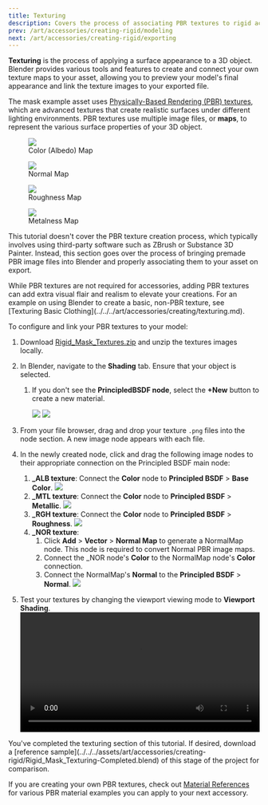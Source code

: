 ```yaml
---
title: Texturing
description: Covers the process of associating PBR textures to rigid accessories in Blender.
prev: /art/accessories/creating-rigid/modeling
next: /art/accessories/creating-rigid/exporting
---
```


**Texturing** is the process of applying a surface appearance to a 3D object. Blender provides various tools and features to create and connect your own texture maps to your asset, allowing you to preview your model's final appearance and link the texture images to your exported file.

The mask example asset uses [Physically-Based Rendering (PBR) textures](../../../art/modeling/surface-appearance.md), which are advanced textures that create realistic surfaces under different lighting environments. PBR textures use multiple image files, or **maps**, to represent the various surface properties of your 3D object.

<GridContainer numColumns="4">
<figure>
   <img src="../../../assets/art/accessories/creating-rigid/TXT_Rigid_Mask_ALB.png" />
<figcaption>
Color (Albedo) Map
</figcaption>
</figure>
<figure>
   <img src="../../../assets/art/accessories/creating-rigid/TXT_Rigid_Mask_NOR.png" />
<figcaption>
Normal Map
</figcaption>
</figure>
<figure>
   <img src="../../../assets/art/accessories/creating-rigid/TXT_Rigid_Mask_RGH.png" />
<figcaption>
Roughness Map
</figcaption>
</figure>
<figure>
   <img src="../../../assets/art/accessories/creating-rigid/TXT_Rigid_Mask_MET.png" />
<figcaption>
Metalness Map
</figcaption>
</figure>
</GridContainer>

This tutorial doesn't cover the PBR texture creation process, which typically involves using third-party software such as ZBrush or Substance 3D Painter. Instead, this section goes over the process of bringing premade PBR image files into Blender and properly associating them to your asset on export.

<Alert severity = 'warning'>
While PBR textures are not required for accessories, adding PBR textures can add extra visual flair and realism to elevate your creations. For an example on using Blender to create a basic, non-PBR texture, see [Texturing Basic Clothing](../../../art/accessories/creating/texturing.md).
</Alert>

To configure and link your PBR textures to your model:

1. Download [Rigid_Mask_Textures.zip](../../../assets/art/accessories/creating-rigid/Rigid_Mask_Textures.zip) and unzip the textures images locally.
2. In Blender, navigate to the **Shading** tab. Ensure that your object is selected.

   1. If you don't see the **PrincipledBSDF node**, select the **+New** button to create a new material.

      <img src="../../../assets/art/accessories/creating-rigid/Blender-New-Material.png" />

      <img src="../../../assets/art/accessories/creating-rigid/Blender-Empty-Node.png" />

3. From your file browser, drag and drop your texture `.png` files into the node section. A new image node appears with each file.
4. In the newly created node, click and drag the following image nodes to their appropriate connection on the Principled BSDF main node:

   1. **\_ALB texture**: Connect the **Color** node to **Principled BSDF** > **Base Color**.
      <img src="../../../assets/art/accessories/creating-rigid/Albedo-Node.png" />
   2. **\_MTL texture**: Connect the **Color** node to **Principled BSDF** > **Metallic**.
      <img src="../../../assets/art/accessories/creating-rigid/Metal-Node.png"/>
   3. **\_RGH texture**: Connect the **Color** node to **Principled BSDF** > **Roughness**.
      <img src="../../../assets/art/accessories/creating-rigid/Rough-Node.png"/>
   4. **\_NOR texture**:
      1. Click **Add** > **Vector** > **Normal Map** to generate a NormalMap node. This node is required to convert Normal PBR image maps.
      2. Connect the \_NOR node's **Color** to the NormalMap node's **Color** connection.
      3. Connect the NormalMap's **Normal** to the **Principled BSDF** > **Normal**.
         <img src="../../../assets/art/accessories/creating-rigid/Normal-Node.png" />

5. Test your textures by changing the viewport viewing mode to **Viewport Shading**.
   <video controls src="../../../assets/art/accessories/creating-rigid/Adding-PBR.mp4" width="100%"></video>

<Alert severity = 'success'>
You've completed the texturing section of this tutorial. If desired, download a [reference sample](../../../assets/art/accessories/creating-rigid/Rigid_Mask_Texturing-Completed.blend) of this stage of the project for comparison.

If you are creating your own PBR textures, check out [Material References](../../../art/modeling/material-reference.md) for various PBR material examples you can apply to your next accessory.
</Alert>
